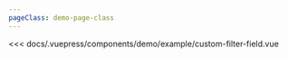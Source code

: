 ```yaml
---
pageClass: demo-page-class
---
```


<!-- markdownlint-disable MD033 -->
<client-only>
<demo-box codesandbox="https://codesandbox.io/s/oov4z3wxl5?module=%2Fsrc%2FApp.vue&view=preview">
<div slot="demo">

  <demo-example-custom-filter-field />

</div>

<div slot="code">

<<< docs/.vuepress/components/demo/example/custom-filter-field.vue

</div>

</demo-box>
</client-only>
<!-- markdownlint-enable MD033 -->
